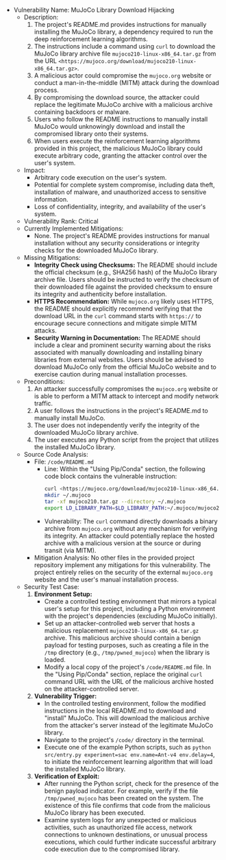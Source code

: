 - Vulnerability Name: MuJoCo Library Download Hijacking
  - Description:
    1. The project's README.md provides instructions for manually installing the MuJoCo library, a dependency required to run the deep reinforcement learning algorithms.
    2. The instructions include a command using `curl` to download the MuJoCo library archive file `mujoco210-linux-x86_64.tar.gz` from the URL `<https://mujoco.org/download/mujoco210-linux-x86_64.tar.gz>`.
    3. A malicious actor could compromise the `mujoco.org` website or conduct a man-in-the-middle (MITM) attack during the download process.
    4. By compromising the download source, the attacker could replace the legitimate MuJoCo archive with a malicious archive containing backdoors or malware.
    5. Users who follow the README instructions to manually install MuJoCo would unknowingly download and install the compromised library onto their systems.
    6. When users execute the reinforcement learning algorithms provided in this project, the malicious MuJoCo library could execute arbitrary code, granting the attacker control over the user's system.
  - Impact:
    - Arbitrary code execution on the user's system.
    - Potential for complete system compromise, including data theft, installation of malware, and unauthorized access to sensitive information.
    - Loss of confidentiality, integrity, and availability of the user's system.
  - Vulnerability Rank: Critical
  - Currently Implemented Mitigations:
    - None. The project's README provides instructions for manual installation without any security considerations or integrity checks for the downloaded MuJoCo library.
  - Missing Mitigations:
    - **Integrity Check using Checksums:** The README should include the official checksum (e.g., SHA256 hash) of the MuJoCo library archive file. Users should be instructed to verify the checksum of their downloaded file against the provided checksum to ensure its integrity and authenticity before installation.
    - **HTTPS Recommendation:** While `mujoco.org` likely uses HTTPS, the README should explicitly recommend verifying that the download URL in the `curl` command starts with `https://` to encourage secure connections and mitigate simple MITM attacks.
    - **Security Warning in Documentation:** The README should include a clear and prominent security warning about the risks associated with manually downloading and installing binary libraries from external websites. Users should be advised to download MuJoCo only from the official MuJoCo website and to exercise caution during manual installation processes.
  - Preconditions:
    1. An attacker successfully compromises the `mujoco.org` website or is able to perform a MITM attack to intercept and modify network traffic.
    2. A user follows the instructions in the project's README.md to manually install MuJoCo.
    3. The user does not independently verify the integrity of the downloaded MuJoCo library archive.
    4. The user executes any Python script from the project that utilizes the installed MuJoCo library.
  - Source Code Analysis:
    - File: `/code/README.md`
      - Line: Within the "Using Pip/Conda" section, the following code block contains the vulnerable instruction:
        ```bash
        curl <https://mujoco.org/download/mujoco210-linux-x86_64.tar.gz> --output mujoco210.tar.gz
        mkdir ~/.mujoco
        tar -xf mujoco210.tar.gz --directory ~/.mujoco
        export LD_LIBRARY_PATH=$LD_LIBRARY_PATH:~/.mujoco/mujoco210/bin
        ```
      - Vulnerability: The `curl` command directly downloads a binary archive from `mujoco.org` without any mechanism for verifying its integrity. An attacker could potentially replace the hosted archive with a malicious version at the source or during transit (via MITM).
    - Mitigation Analysis: No other files in the provided project repository implement any mitigations for this vulnerability. The project entirely relies on the security of the external `mujoco.org` website and the user's manual installation process.
  - Security Test Case:
    1. **Environment Setup:**
        - Create a controlled testing environment that mirrors a typical user's setup for this project, including a Python environment with the project's dependencies (excluding MuJoCo initially).
        - Set up an attacker-controlled web server that hosts a malicious replacement `mujoco210-linux-x86_64.tar.gz` archive. This malicious archive should contain a benign payload for testing purposes, such as creating a file in the `/tmp` directory (e.g., `/tmp/pwned_mujoco`) when the library is loaded.
        - Modify a local copy of the project's `/code/README.md` file. In the "Using Pip/Conda" section, replace the original `curl` command URL with the URL of the malicious archive hosted on the attacker-controlled server.
    2. **Vulnerability Trigger:**
        - In the controlled testing environment, follow the modified instructions in the local README.md to download and "install" MuJoCo. This will download the malicious archive from the attacker's server instead of the legitimate MuJoCo library.
        - Navigate to the project's `/code/` directory in the terminal.
        - Execute one of the example Python scripts, such as `python src/entry.py experiment=sac env.name=Ant-v4 env.delay=4`, to initiate the reinforcement learning algorithm that will load the installed MuJoCo library.
    3. **Verification of Exploit:**
        - After running the Python script, check for the presence of the benign payload indicator. For example, verify if the file `/tmp/pwned_mujoco` has been created on the system. The existence of this file confirms that code from the malicious MuJoCo library has been executed.
        - Examine system logs for any unexpected or malicious activities, such as unauthorized file access, network connections to unknown destinations, or unusual process executions, which could further indicate successful arbitrary code execution due to the compromised library.